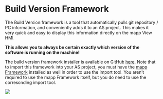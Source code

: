 # Build Version Framework

The Build Version framework is a tool that automatically pulls git repository / PC information, and conveniently adds it to an AS project. This makes it very quick and easy to display this information directly on the mapp View HMI.

**This allows you to always be certain exactly which version of the software is running on the machine!**

The build version framework installer is available on GitHub [here](https://github.com/br-na-pm/BuildVersionProject/releases/tag/V1.0.0)\. Note that to import this framework into your AS project, you must have the [mapp Framework](https://github.com/br-automation-com/mapp-Framework/releases) installed as well in order to use the import tool. You aren’t required to use the mapp Framework itself, but you do need to use the corresonding import tool. 

![](img%5CVersion%20Control4.png)
